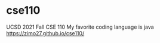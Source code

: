 # cse110
UCSD 2021 Fall CSE 110
My favorite coding language is java
https://zimo27.github.io/cse110/